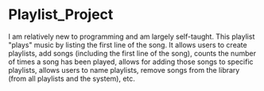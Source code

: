 # Playlist_Project

I am relatively new to programming and am largely self-taught. This playlist "plays" music by listing the first line of the song.
It allows users to create playlists, add songs (including the first line of the song), counts the number 
of times a song has been played, allows for adding those songs to specific playlists,
allows users to name playlists,  remove songs from the library (from all playlists and the system), etc.
